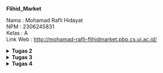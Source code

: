 **Flihid\_Market**

Nama : Mohamad Rafli Hidayat  
NPM : 2306245831  
Kelas : A  
Link Web : http://mohamad-rafli-flihidmarket.pbp.cs.ui.ac.id/ 

<details>
  <summary><b>Tugas 2</b></summary>

1. **Jelaskan bagaimana cara kamu mengimplementasikan checklist di atas secara step-by-step (bukan hanya sekadar mengikuti tutorial).**   
1) Membuat Repository Lokal, Repository GitHub, dan Proyek Django Baru.  
   Pertama-tama, untuk memulai proyek Django, saya membuat sebuah repository lokal di komputer. Kemudian, hubungkan repository lokal dengan repository GitHub menggunakan perintah 'git remote add origin https://github.com/flihid/flihid.market.git'. Setelah inisialisasi github selesai, tambahkan '.gitignore' dan 'requirements.txt' pada repositori lokal. Setelah itu, saya inisiasi virtual environment dan menginstall semua dependency yang diperlukan untuk proyek Django baru saya.  
2) Membuat Aplikasi dengan Nama "main".  
   Selanjutnya, saya membuat proyek flihid.market dengan menjalankan 'django-admin startproject flihid\_market .'. Setelah proyek Django berhasil diinisialisasi, langkah berikutnya adalah membuat aplikasi di dalam proyek tersebut. Buat aplikasi baru dengan nama "main" menggunakan perintah 'python manage.py startapp main'.  
3) Melakukan Routing pada Proyek untuk Menjalankan Aplikasi "main".  
   Untuk memastikan aplikasi "main" dapat diakses melalui web, saya mendaftarkan aplikasi tersebut di dalam proyek dengan cara menambahkan aplikasi "main" ke dalam "INSTALLED\_APPS" di file 'settings.py' proyek utama. Selanjutnya, di file 'urls.py di dalam folder proyek, lakukan routing ke aplikasi "main" dengan menambahkan rute baru yang mengarah ke 'urls.py' dari aplikasi tersebut, seperti menambahkan "path('', include('main.urls'))".  
4) Membuat Model "Product" pada Aplikasi "main".  
   Setelah routing selesai, buat model yang diinginkan dalam aplikasi "main". Model adalah representasi dari objek di *database*, dalam hal ini sebuah produk. Di file 'models.py' dalam aplikasi "main", buat model Product dengan atribut wajib *name*, *price*, dan *description*. Setelah model dibuat, jalankan perintah 'python manage.py makemigrations' dan 'python manage.py migrate' untuk memperbarui *database* dengan model Product.  
5) Membuat Fungsi pada 'views.py' untuk Mengembalikan ke Template HTML.  
   Selanjutnya, buatlah fungsi di 'views.py' yang akan digunakan untuk menampilkan nama aplikasi dan juga nama serta kelas saya. Fungsi ini akan mengambil data dan menampilkan informasi ke dalam template HTML.  
6) Membuat Routing pada 'urls.py' Aplikasi "main".  
   Selanjutnya saya membuat beberapa fungsi pada views, untuk menghandle beberapa pola url yang diterima, sehingga views dapat menentukan template apa yang akan dipakai dan data apa saja yang perlu difetch agar bisa sampai pada user dalam bentuk yang komplit.  
7) Melakukan Deployment ke PWS.  
   Setelah aplikasi selesai, langkah terakhir adalah melakukan deployment ke website pws agar aplikasi bisa diakses oleh orang lain.  
8) Selanjutnya saya membuat 'README.md' pada github saya untuk menjawab beberapa pertanyaan

2. **Buatlah bagan yang berisi request client ke web aplikasi berbasis Django beserta responnya dan jelaskan pada bagan tersebut kaitan antara 'urls.py', 'views.py', 'models.py', dan berkas 'html.'**

![bagan](https://github.com/user-attachments/assets/ebedf5f5-df79-4fdf-8621-edbad2f9f5da)

1) User melakukan HTTP request yang akan ditangani oleh Django. Di 'urls.py', pola URL yang diminta akan menentukan fungsi view mana yang harus dijalankan berdasarkan permintaan tersebut.  
2) Setelah view yang sesuai dipanggil, view akan mengambil data yang diperlukan dari *database*. Data ini diambil dari field yang didefinisikan dalam 'models.py'.  
3) View kemudian menentukan template HTML yang akan digunakan untuk menampilkan data. Setelah template dipilih dan data dimasukkan, Django akan mengirimkan respons kembali ke user dalam bentuk HTML yang sudah dipopulasikan dengan data tersebut.

3. **Jelaskan fungsi git dalam pengembangan perangkat lunak\!**

Git adalah sistem kontrol versi terdistribusi yang sangat penting dalam pengembangan perangkat lunak. Fungsinya adalah untuk melacak setiap perubahan yang dilakukan pada kode sumber, memungkinkan pengembang untuk bekerja secara kolaboratif tanpa mengganggu pekerjaan satu sama lain. Dengan Git, pengembang dapat membuat cabang terpisah untuk fitur baru atau perbaikan bug, dan kemudian menggabungkan perubahan tersebut kembali ke cabang utama dengan aman. Ini membantu menjaga integritas kode dan memudahkan pengelolaan proyek, baik secara individu maupun dalam tim.

4. **Menurut Anda, dari semua framework yang ada, mengapa framework Django dijadikan permulaan pembelajaran pengembangan perangkat lunak?**

Menurut saya, Django adalah framework yang populer karena menggunakan model MVT yang jelas, bahasa Python yang mudah dipahami, dan memiliki banyak fitur bawaan. Dokumentasi yang lengkap dan komunitas yang luas juga membuatnya ideal untuk pemula dalam pengembangan perangkat lunak.

5. **Mengapa model pada Django disebut sebagai ORM?**

Model pada Django disebut sebagai ORM (*Object-Relational Mapping*) karena berfungsi sebagai penghubung antara kode Python dan *database* relasional. Dengan ORM, pengembang dapat mengelola data dalam *database* menggunakan objek Python tanpa perlu menulis *query* SQL secara langsung. Ini membuat proses pengelolaan data lebih intuitif dan efisien, karena pengembang dapat bekerja dengan data dalam bentuk objek yang lebih mudah dipahami dan dimanipulasi.

</details>

<details>
  <summary><b>Tugas 3</b></summary>

6. **Jelaskan mengapa kita memerlukan *data delivery* dalam pengimplementasian sebuah platform?**

*Data delivery* sangat penting dalam pengimplementasian sebuah platform karena memastikan bahwa informasi atau data yang dibutuhkan oleh pengguna dapat diakses dengan cepat, akurat, dan terpercaya. Dalam sebuah platform, banyak elemen yang terhubung, seperti server, *database*, dan aplikasi klien, yang memerlukan transfer data secara efisien. Jika data tidak dikirimkan dengan baik, pengguna dapat mengalami latensi, kehilangan data, atau bahkan kesalahan sistem. Data delivery juga berperan dalam menjaga integritas dan keamanan data, memastikan informasi yang dikirimkan tidak rusak atau terpapar ancaman keamanan selama proses transfer.

7. **Menurutmu, mana yang lebih baik antara XML dan JSON? Mengapa JSON lebih populer dibandingkan XML?**

Menurut saya, JSON lebih baik dibandingkan XML dalam banyak situasi karena lebih sederhana dan efisien. JSON memiliki sintaks yang lebih ringan, mudah dibaca oleh manusia dan diproses oleh mesin, terutama dalam aplikasi web. JSON menggunakan struktur yang lebih sederhana dengan format *key-value*, sedangkan XML menggunakan elemen dan tag yang bisa lebih panjang dan kompleks. JSON lebih populer karena lebih mudah digunakan dalam bahasa pemrograman modern, terutama JavaScript. Selain itu, ukuran file JSON lebih kecil dibandingkan XML, yang membuatnya lebih cepat diunduh dan lebih efisien dalam transmisi data.

8. **Jelaskan fungsi dari method 'is\_valid()' pada form Django dan mengapa kita membutuhkan method tersebut?**

Method \`is\_valid()\` pada form Django digunakan untuk memeriksa apakah data yang dimasukkan ke dalam form sesuai dengan aturan validasi yang telah ditentukan di dalam form tersebut. Method ini memeriksa apakah semua field dalam form telah diisi dengan benar dan sesuai tipe data yang diharapkan. Jika data valid, method ini mengembalikan \`True\`; jika tidak valid, mengembalikan \`False\`. Method ini diperlukan untuk memastikan bahwa data yang dikirimkan oleh pengguna aman dan sesuai dengan ekspektasi sebelum diproses lebih lanjut, seperti menyimpan ke *database* atau melakukan operasi lainnya.

9. **Mengapa kita membutuhkan 'csrf\_token' saat membuat form di Django? Apa yang dapat terjadi jika kita tidak menambahkan 'csrf\_token' pada form Django? Bagaimana hal tersebut dapat dimanfaatkan oleh penyerang?**

CSRF (*Cross-Site Request Forgery*) adalah serangan di mana penyerang membuat pengguna yang terautentikasi di suatu situs melakukan aksi yang tidak diinginkan tanpa sepengetahuannya. Django menggunakan ‘csrf\_token’ untuk melindungi aplikasi dari serangan ini. Token tersebut adalah nilai unik yang disisipkan ke dalam form dan diverifikasi pada saat pengiriman.

Jika kita tidak menambahkan ‘csrf\_token’ pada form, aplikasi Django menjadi rentan terhadap serangan CSRF. Penyerang dapat memanipulasi pengguna untuk mengirimkan permintaan berbahaya ke server, seperti mengubah data atau melakukan tindakan penting tanpa izin. Dengan kata lain, tanpa ‘csrf\_token’, penyerang dapat "menyamar" sebagai pengguna untuk melakukan aksi yang tidak diinginkan.

Penyerang dapat memanfaatkan celah ini dengan mengirimkan tautan atau skrip berbahaya kepada pengguna yang sudah login. Ketika pengguna tersebut tanpa sengaja mengakses tautan tersebut, permintaan berbahaya dapat dikirim ke server dengan kredensial mereka, karena server menganggap permintaan itu sah.

10. **Jelaskan bagaimana cara kamu mengimplementasikan checklist di atas secara *step-by-step* (bukan hanya sekadar mengikuti tutorial).**  
1) Membuat Input Form untuk Menambahkan Objek Model  
   Saya menggunakan form Django untuk membuat form input ini. Form akan mengambil data dari user, memvalidasi data tersebut, dan kemudian menyimpannya ke dalam *database* jika valid. Dengan form ini, saya dapat menerima masukan dari pengguna untuk objek model yang ingin mereka tambahkan.  
2) Menambahkan Fungsi Views untuk Menyajikan Objek dalam Format XML dan JSON.  
   Setelah objek ditambahkan ke *database*, saya membuat beberapa views untuk menampilkan objek tersebut dalam format XML dan JSON. Views ini menggunakan serializer untuk mengonversi data objek model ke format yang sesuai. Saya juga menyajikan data berdasarkan ID dalam format XML atau JSON. Ini akan berguna untuk memastikan fleksibilitas dalam penyajian data, baik untuk keseluruhan objek koleksi atau objek individual.  
3) Routing URL untuk Setiap View yang Telah Dibuat.  
   Setiap view yang saya buat memerlukan URL pattern yang sesuai dalam file ‘urls.py’. Saya membuat rute URL untuk masing-masing view tersebut, sehingga aplikasi dapat menavigasi dan menyajikan data dalam format yang diminta ketika URL yang tepat diakses.   
4) Selanjutnya saya mendokumentasi dalam file ‘README.md’ untuk menjawab beberapa pertanyaan tentang diperlukannya data delivery dalam pengimplementasian sebuah platform, JSON lebih populer dibandingkan XML, fungsi ‘is\_valid()’ pada form Django, pentingnya CSRF token.  
5) Pengujian dengan Postman dan Dokumentasi di ‘README.md’.  
   Saya mengakses keempat URL yang telah dibuat (untuk XML dan JSON) menggunakan Postman, yaitu alat yang memungkinkan mengirim permintaan HTTP dan melihat respons dari server. Setelah itu, saya mengambil *screenshot* dari hasil akses URL tersebut dan menambahkannya ke ‘README.md’ sebagai dokumentasi.  
6) Terakhir saya melakukan ‘add’, ‘commit’, dan ‘push’ ke GitHub untuk mengunggah kode dan dokumentasi proyek ke repositori.

**Hasil akses URL pada Postman**

1. Format XML
![xml](https://github.com/user-attachments/assets/1e912408-03e3-4426-b91e-36c5ef2ed198)

2. Format JSON
![json](https://github.com/user-attachments/assets/c5e90035-287b-48eb-b028-d8de665f725f)

3. Format  XML *by ID*
![xmlbyid](https://github.com/user-attachments/assets/104249e0-3afc-4f8e-8e47-c980c15d920d)

4. Format  JSON *by ID*
![jsonbyid](https://github.com/user-attachments/assets/49d3f9fd-a451-407b-87f7-4dcd006ace00)

</details>

<details>
  <summary><b>Tugas 4</b></summary>

11. **Apa perbedaan antara ‘HttpResponseRedirect()’ dan ‘redirect()’**

‘HttpResponseRedirect()’ adalah kelas yang secara langsung mengembalikan respons HTTP untuk mengarahkan pengguna ke URL tertentu secara manual, dan biasanya membutuhkan URL sebagai argumen. ‘redirect()’, adalah *shortcut* fungsi yang lebih fleksibel dan lebih mudah digunakan. Fungsi ini dapat menerima berbagai jenis argumen, seperti URL, nama view, atau objek model, dan secara otomatis menangani konversi argumen tersebut menjadi URL yang valid. 

12. **Jelaskan cara kerja penghubungan model Product dengan User\!**

Penghubungan model Product dengan User dalam Django dilakukan melalui ForeignKey, yang memungkinkan setiap entri produk terhubung dengan satu pengguna tertentu. Dalam model Product, kita mendefinisikan atribut user sebagai ForeignKey yang merujuk ke model User. Dengan demikian, setiap kali kita membuat entri produk baru, kita bisa mengaitkannya dengan pengguna yang membuat entri tersebut. Saat kita ingin mengakses informasi pengguna dari entri produk, kita dapat dengan mudah melakukannya melalui relasi ini. Ini memungkinkan pengelolaan data yang lebih terstruktur dan memudahkan dalam melakukan query berdasarkan pengguna yang bersangkutan. Contohnya, jika saya memiliki model Product dan User, di model Product saya akan menambahkan field seperti ‘user \= models.ForeignKey(User, on\_delete=models.CASCADE)’. Ini memastikan bahwa setiap entri produk terkait dengan satu pengguna dan jika pengguna dihapus, entri produk mereka juga akan dihapus.

13. **Apa perbedaan antara authentication dan authorization, apakah yang dilakukan saat pengguna login? Jelaskan bagaimana Django mengimplementasikan kedua konsep tersebut.**

Authentication dan authorization adalah dua konsep berbeda dalam keamanan sistem. Authentication adalah proses memverifikasi identitas pengguna, seperti saat pengguna memasukkan nama pengguna dan kata sandi saat login. Authorization adalah proses menentukan hak akses atau izin yang dimiliki pengguna setelah identitas mereka dikonfirmasi. Saat pengguna login, sistem melakukan authentication untuk memastikan bahwa pengguna adalah siapa yang mereka klaim. Setelah itu, authorization digunakan untuk menentukan apa yang boleh atau tidak boleh dilakukan oleh pengguna dalam sistem, berdasarkan peran atau izin yang diberikan.

Di Django, authentication dilakukan melalui sistem login yang memeriksa kredensial pengguna terhadap data yang tersimpan di basis data. Django menyediakan model ‘User’ dan form login untuk memudahkan proses ini. Authorization di Django dikelola dengan menggunakan sistem permission dan grup, serta decorator seperti ‘@login\_required’ dan ‘@permission\_required’ untuk mengontrol akses ke tampilan atau fitur tertentu berdasarkan hak akses pengguna.

14. **Bagaimana Django mengingat pengguna yang telah login? Jelaskan kegunaan lain dari cookies dan apakah semua cookies aman digunakan?**

Django mengingat pengguna yang telah login dengan menggunakan sistem *session*. Ketika pengguna berhasil login, Django membuat sebuah *session* untuk mereka, yang disimpan di sisi server dan diidentifikasi dengan ID *session* yang disimpan dalam cookies di browser pengguna. Setiap kali pengguna melakukan permintaan, cookies ini dikirim ke server, memungkinkan Django untuk mengidentifikasi pengguna dan mengautentikasi mereka tanpa perlu login ulang.

Cookies juga memiliki kegunaan lain, seperti menyimpan preferensi pengguna, menjaga pesanan produk dalam aplikasi e-commerce, dan melacak aktivitas pengguna untuk analisis dan personalisasi konten. Namun, tidak semua cookies aman digunakan. Beberapa cookies dapat menjadi target serangan, seperti cookies *session* yang tidak dienkripsi, yang bisa disalahgunakan oleh pihak ketiga. 

15. **Jelaskan bagaimana cara kamu mengimplementasikan checklist di atas secara step-by-step (bukan hanya sekadar mengikuti tutorial).**  
1) Mengimplementasikan fungsi registrasi, login, dan logout
   Saya mulai dengan membuat fungsi registrasi, login, dan logout untuk memfasilitasi akses pengguna. Proses registrasi mencakup validasi data yang dimasukkan pengguna, dan jika berhasil, data pengguna disimpan dalam database. Untuk login, saya menerapkan autentikasi yang memastikan pengguna yang memasukkan kredensial yang benar dapat mengakses aplikasi. Fungsi logout, di mana *session* pengguna diakhiri, dan mereka diarahkan kembali ke halaman login.
2) Membuat akun pengguna dan dummy data 
   Setelah autentikasi, saya membuat dua akun pengguna dengan menggunakan model yang telah dibuat sebelumnya. Saya mengisi masing-masing akun dengan tiga dummy data untuk keperluan pengujian dan demonstrasi. 
3) Menghubungkan model Product dengan User
   Selanjutnya, saya menghubungkan model Product dengan User. Ini memungkinkan saya untuk mengaitkan produk yang dibuat atau dimiliki dengan pengguna tertentu. Penghubungan ini dilakukan dengan menambahkan ForeignKey di model Product yang merujuk ke model User, sehingga setiap produk dapat diidentifikasi berdasarkan pemiliknya.
4) Menampilkan detail informasi pengguna
   Setelah pengguna berhasil login, saya menampilkan detail informasi pengguna, seperti username, pada halaman utama aplikasi. Selain itu, saya menerapkan cookies untuk menyimpan informasi tentang waktu login terakhir pengguna. Dengan cara ini, pengguna dapat melihat informasi penting saat menggunakan aplikasi.
5) Selanjutnya saya mendokumentasi dalam file ‘README.md’ untuk menjawab beberapa pertanyaan tentang perbedaan antara HttpResponseRedirect() dan redirect(), cara kerja penghubungan model Product dengan User, perbedaan antara authentication dan authorization, dan cara Django mengingat pengguna yang telah login.  
6) Terakhir saya melakukan ‘add’, ‘commit’, dan ‘push’ ke GitHub untuk mengunggah kode dan dokumentasi proyek ke repositori.

</details>